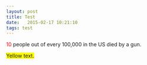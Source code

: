 ```yaml
---
layout: post
title: Test
date:   2015-02-17 10:21:10
tags: test 
---
```



<span style="color:red">10</span> people out of every 100,000 in the US died by a gun.
    
<span style="background-color: #FFFF00">Yellow text.</span>